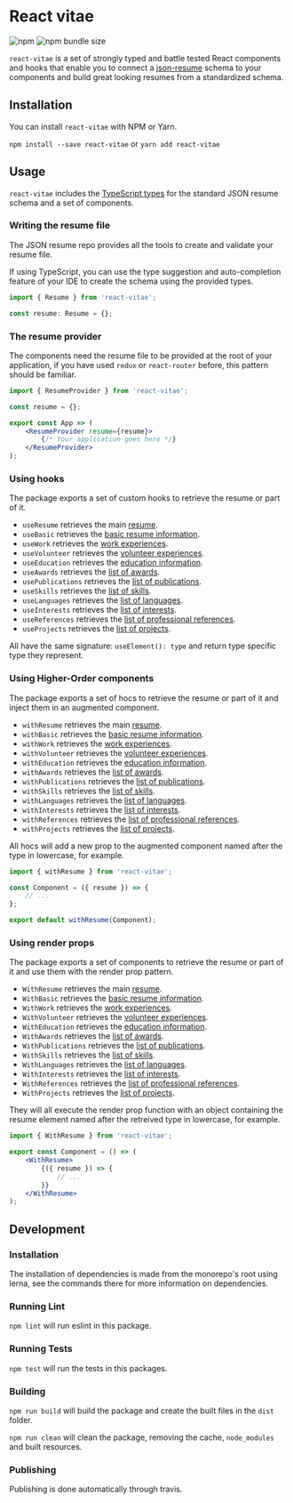 # React vitae
![npm](https://img.shields.io/npm/v/react-vitae.svg) ![npm bundle size](https://img.shields.io/bundlephobia/minzip/react-vitae.svg)

`react-vitae` is a set of strongly typed and battle tested React components and hooks that enable you to connect a [json-resume](https://github.com/jsonresume/resume-schema) schema to your components and build great looking resumes from a standardized schema. 

## Installation

You can install `react-vitae` with NPM or Yarn.

`npm install --save react-vitae` or `yarn add react-vitae`

## Usage

`react-vitae` includes the [TypeScript types](/packages/react-vitae/src/types.ts) for the standard JSON resume schema and a set of components.

### Writing the resume file

The JSON resume repo provides all the tools to create and validate your resume file.

If using TypeScript, you can use the type suggestion and auto-completion feature of your IDE to create the schema using the provided types.

```typescript
import { Resume } from 'react-vitae';

const resume: Resume = {};
```

### The resume provider

The components need the resume file to be provided at the root of your application, if you have used `redux` or `react-router` before, this pattern should be familiar.

```jsx
import { ResumeProvider } from 'react-vitae';

const resume = {};

export const App => (
    <ResumeProvider resume={resume}>
        {/* Your application goes here */}
    </ResumeProvider>
);
```

### Using hooks

The package exports a set of custom hooks to retrieve the resume or part of it.

- `useResume` retrieves the main [resume](/packages/react-vitae/src/types.ts#L232).
- `useBasic` retrieves the [basic resume information](/packages/react-vitae/src/types.ts#L29).
- `useWork` retrieves the [work experiences](/packages/react-vitae/src/types.ts#L58).
- `useVolunteer` retrieves the [volunteer experiences](/packages/react-vitae/src/types.ts#L87).
- `useEducation` retrieves the [education information](/packages/react-vitae/src/types.ts#L110).
- `useAwards` retrieves the [list of awards](/packages/react-vitae/src/types.ts#L133).
- `usePublications` retrieves the [list of publications](/packages/react-vitae/src/types.ts#L147).
- `useSkills` retrieves the [list of skills](/packages/react-vitae/src/types.ts#L164).
- `useLanguages` retrieves the [list of languages](/packages/react-vitae/src/types.ts#L175).
- `useInterests` retrieves the [list of interests](/packages/react-vitae/src/types.ts#L183).
- `useReferences` retrieves the [list of professional references](/packages/react-vitae/src/types.ts#L191).
- `useProjects` retrieves the [list of projects](/packages/react-vitae/src/types.ts#L200).

All have the same signature: `useElement(): type` and return type specific type they represent.

### Using Higher-Order components

The package exports a set of hocs to retrieve the resume or part of it and inject them in an augmented component.

- `withResume` retrieves the main [resume](/packages/react-vitae/src/types.ts#L232).
- `withBasic` retrieves the [basic resume information](/packages/react-vitae/src/types.ts#L29).
- `withWork` retrieves the [work experiences](/packages/react-vitae/src/types.ts#L58).
- `withVolunteer` retrieves the [volunteer experiences](/packages/react-vitae/src/types.ts#L87).
- `withEducation` retrieves the [education information](/packages/react-vitae/src/types.ts#L110).
- `withAwards` retrieves the [list of awards](/packages/react-vitae/src/types.ts#L133).
- `withPublications` retrieves the [list of publications](/packages/react-vitae/src/types.ts#L147).
- `withSkills` retrieves the [list of skills](/packages/react-vitae/src/types.ts#L164).
- `withLanguages` retrieves the [list of languages](/packages/react-vitae/src/types.ts#L175).
- `withInterests` retrieves the [list of interests](/packages/react-vitae/src/types.ts#L183).
- `withReferences` retrieves the [list of professional references](/packages/react-vitae/src/types.ts#L191).
- `withProjects` retrieves the [list of projects](/packages/react-vitae/src/types.ts#L200).

All hocs will add a new prop to the augmented component named after the type in lowercase, for example.

```jsx harmony
import { withResume } from 'react-vitae';

const Component = ({ resume }) => { 
    // ...
};

export default withResume(Component);
```

### Using render props

The package exports a set of components to retrieve the resume or part of it and use them with the render prop pattern.

- `WithResume` retrieves the main [resume](/packages/react-vitae/src/types.ts#L232).
- `WithBasic` retrieves the [basic resume information](/packages/react-vitae/src/types.ts#L29).
- `WithWork` retrieves the [work experiences](/packages/react-vitae/src/types.ts#L58).
- `WithVolunteer` retrieves the [volunteer experiences](/packages/react-vitae/src/types.ts#L87).
- `WithEducation` retrieves the [education information](/packages/react-vitae/src/types.ts#L110).
- `WithAwards` retrieves the [list of awards](/packages/react-vitae/src/types.ts#L133).
- `WithPublications` retrieves the [list of publications](/packages/react-vitae/src/types.ts#L147).
- `WithSkills` retrieves the [list of skills](/packages/react-vitae/src/types.ts#L164).
- `WithLanguages` retrieves the [list of languages](/packages/react-vitae/src/types.ts#L175).
- `WithInterests` retrieves the [list of interests](/packages/react-vitae/src/types.ts#L183).
- `WithReferences` retrieves the [list of professional references](/packages/react-vitae/src/types.ts#L191).
- `WithProjects` retrieves the [list of projects](/packages/react-vitae/src/types.ts#L200).

They will all execute the render prop function with an object containing the resume element named after the retreived type in lowercase, for example.

```jsx harmony
import { WithResume } from 'react-vitae';

export const Component = () => (
    <WithResume>
        {({ resume }) => {
            // ...
        }}
    </WithResume>
);
```

## Development

### Installation

The installation of dependencies is made from the monorepo's root using lerna, see the commands there for more information on dependencies.

### Running Lint

`npm lint` will run eslint in this package.

### Running Tests

`npm test` will run the tests in this packages.

### Building

`npm run build` will build the package and create the built files in the `dist` folder.

`npm run clean` will clean the package, removing the cache, `node_modules` and built resources.

### Publishing

Publishing is done automatically through travis.
